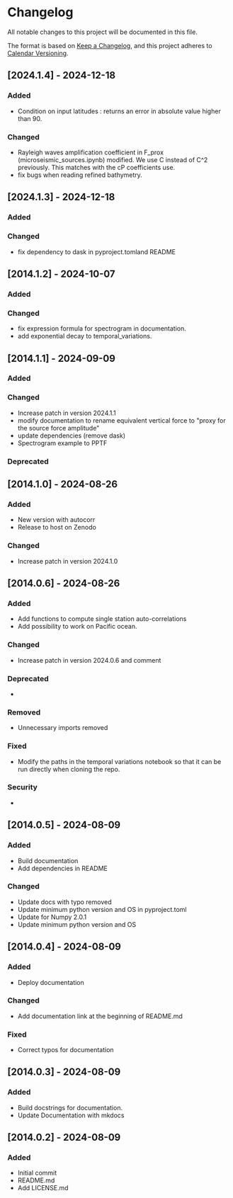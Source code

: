 # Changelog

All notable changes to this project will be documented in this file.

The format is based on [Keep a Changelog](https://keepachangelog.com/en/1.1.0/),
and this project adheres to [Calendar Versioning](https://calver.org/).

## [2024.1.4] - 2024-12-18
### Added
- Condition on input latitudes : returns an error in absolute value higher than 90.

### Changed
- Rayleigh waves amplification coefficient in F_prox (microseismic_sources.ipynb) modified. We use C instead of C^2 previously. This matches with the cP coefficients use.
- fix bugs when reading refined bathymetry. 

## [2024.1.3] - 2024-12-18
### Added

### Changed
- fix dependency to dask in pyproject.tomland README 

## [2014.1.2] - 2024-10-07

### Added

### Changed
- fix expression formula for spectrogram in documentation. 
- add exponential decay to temporal_variations.


## [2014.1.1] - 2024-09-09

### Added

### Changed

- Increase patch in version 2024.1.1
- modify documentation to rename equivalent vertical force to "proxy for the source force amplitude"
- update dependencies (remove dask)
- Spectrogram example to PPTF

### Deprecated


## [2014.1.0] - 2024-08-26

### Added

- New version with autocorr
- Release to host on Zenodo

### Changed

- Increase patch in version 2024.1.0


## [2014.0.6] - 2024-08-26

### Added

- Add functions to compute single station auto-correlations
- Add possibility to work on Pacific ocean.


### Changed

- Increase patch in version 2024.0.6 and comment

### Deprecated

- 

### Removed

- Unnecessary imports removed

### Fixed

- Modify the paths in the temporal variations notebook so that it can be run directly when cloning the repo.


### Security

- 

## [2014.0.5] - 2024-08-09

### Added

- Build documentation
- Add dependencies in README

### Changed

- Update docs with typo removed
- Update minimum python version and OS in pyproject.toml
- Update for Numpy 2.0.1
- Update minimum python version and OS

## [2014.0.4] - 2024-08-09

### Added

- Deploy documentation

### Changed

- Add documentation link at the beginning of README.md


### Fixed

- Correct typos for documentation

## [2014.0.3] - 2024-08-09

### Added

- Build docstrings for documentation.
- Update Documentation with mkdocs

## [2014.0.2] - 2024-08-09

### Added

- Initial commit
- README.md
- Add LICENSE.md
